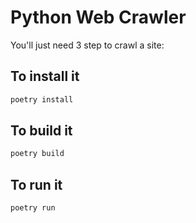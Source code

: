 # Python Web Crawler

You'll just need 3 step to crawl a site:

## To install it
```bash
poetry install
```
## To build it
```bash
poetry build
```
## To run it
```bash
poetry run 
```
